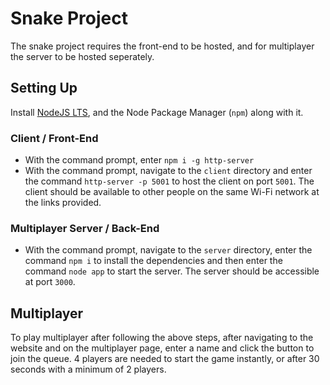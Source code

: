 # Snake Project

The snake project requires the front-end to be hosted, and for multiplayer the server to be hosted seperately.

## Setting Up

Install [NodeJS LTS](https://nodejs.org/en/download/current), and the Node Package Manager (`npm`) along with it.

### Client / Front-End

-   With the command prompt, enter `npm i -g http-server`
-   With the command prompt, navigate to the `client` directory and enter the command `http-server -p 5001` to host the client on port `5001`. The client should be available to other people on the same Wi-Fi network at the links provided.

### Multiplayer Server / Back-End

-   With the command prompt, navigate to the `server` directory, enter the command `npm i` to install the dependencies and then enter the command `node app` to start the server. The server should be accessible at port `3000`.

## Multiplayer

To play multiplayer after following the above steps, after navigating to the website and on the multiplayer page, enter a name and click the button to join the queue. 4 players are needed to start the game instantly, or after 30 seconds with a minimum of 2 players.
